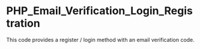# PHP_Email_Verification_Login_Registration

This code provides a register / login method with an email verification code.
